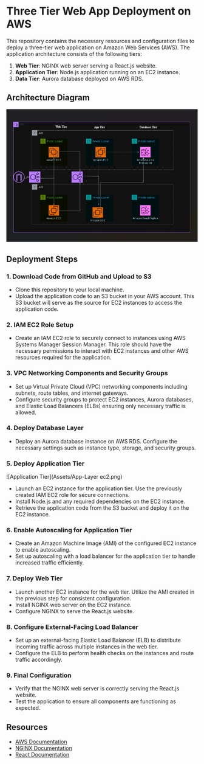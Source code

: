 # Three Tier Web App Deployment on AWS

This repository contains the necessary resources and configuration files to deploy a three-tier web application on Amazon Web Services (AWS). The application architecture consists of the following tiers:

1. **Web Tier**: NGINX web server serving a React.js website.
2. **Application Tier**: Node.js application running on an EC2 instance.
3. **Data Tier**: Aurora database deployed on AWS RDS.

## Architecture Diagram
![Architecture Diagram](3-TIER-APP-2024.png)

## Deployment Steps

### 1. Download Code from GitHub and Upload to S3
- Clone this repository to your local machine.
- Upload the application code to an S3 bucket in your AWS account. This S3 bucket will serve as the source for EC2 instances to access the application code.

### 2. IAM EC2 Role Setup
- Create an IAM EC2 role to securely connect to instances using AWS Systems Manager Session Manager. This role should have the necessary permissions to interact with EC2 instances and other AWS resources required for the application.

### 3. VPC Networking Components and Security Groups
- Set up Virtual Private Cloud (VPC) networking components including subnets, route tables, and internet gateways.
- Configure security groups to protect EC2 instances, Aurora databases, and Elastic Load Balancers (ELBs) ensuring only necessary traffic is allowed.

### 4. Deploy Database Layer
- Deploy an Aurora database instance on AWS RDS. Configure the necessary settings such as instance type, storage, and security groups.

### 5. Deploy Application Tier
![Application Tier](Assets/App-Layer ec2.png)
- Launch an EC2 instance for the application tier. Use the previously created IAM EC2 role for secure connections.
- Install Node.js and any required dependencies on the EC2 instance.
- Retrieve the application code from the S3 bucket and deploy it on the EC2 instance.

### 6. Enable Autoscaling for Application Tier
- Create an Amazon Machine Image (AMI) of the configured EC2 instance to enable autoscaling.
- Set up autoscaling with a load balancer for the application tier to handle increased traffic efficiently.

### 7. Deploy Web Tier
- Launch another EC2 instance for the web tier. Utilize the AMI created in the previous step for consistent configuration.
- Install NGINX web server on the EC2 instance.
- Configure NGINX to serve the React.js website.

### 8. Configure External-Facing Load Balancer
- Set up an external-facing Elastic Load Balancer (ELB) to distribute incoming traffic across multiple instances in the web tier.
- Configure the ELB to perform health checks on the instances and route traffic accordingly.

### 9. Final Configuration
- Verify that the NGINX web server is correctly serving the React.js website.
- Test the application to ensure all components are functioning as expected.

## Resources
- [AWS Documentation](https://docs.aws.amazon.com/)
- [NGINX Documentation](https://nginx.org/en/docs/)
- [React Documentation](https://reactjs.org/docs/getting-started.html)

